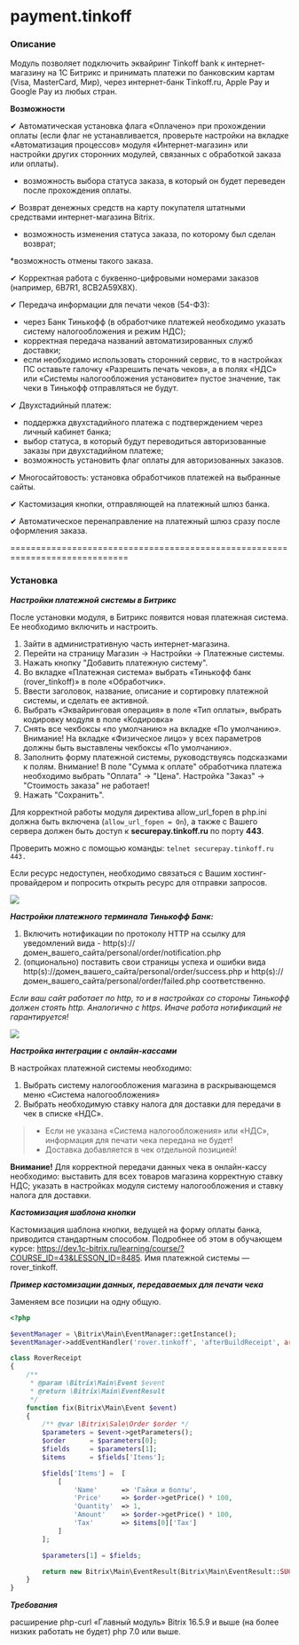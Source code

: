 # payment.tinkoff

### Описание
Модуль позволяет подключить эквайринг Tinkoff bank к интернет-магазину на 1С Битрикс и принимать платежи по банковским картам (Visa, MasterCard, Мир), через интернет-банк Tinkoff.ru, Apple Pay и Google Pay из любых стран.

**Возможности**

✔ Автоматическая установка флага «Оплачено» при прохождении оплаты (если флаг не устанавливается, проверьте настройки на вкладке «Автоматизация процессов» модуля «Интернет-магазин» или настройки других сторонних модулей, связанных с обработкой заказа или оплаты).

* возможность выбора статуса заказа, в который он будет переведен после прохождения оплаты.

✔ Возврат денежных средств на карту покупателя штатными средствами интернет-магазина Bitrix.

* возможность изменения статуса заказа, по которому был сделан возврат;

*возможность отмены такого заказа.

✔ Корректная работа с буквенно-цифровыми номерами заказов (например, 6B7R1, 8CB2A59X8X).

✔ Передача информации для печати чеков (54-ФЗ):

* через Банк Тинькофф (в обработчике платежей необходимо указать систему налогообложения и режим НДС);
* корректная передача названий автоматизированных служб доставки;
* если необходимо использовать сторонний сервис, то в настройках ПС оставьте галочку «Разрешить печать чеков», а в полях «НДС» или «Системы налогообложения установите» пустое значение, так чеки в Тинькофф отправляться не будут.

✔ Двухстадийный платеж:
* поддержка двухстадийного платежа с подтверждением через личный кабинет банка;
* выбор статуса, в который будут переводиться авторизованные заказы при двухстадийном платеже;
* возможность установить флаг оплаты для авторизованных заказов.

✔ Многосайтовость: установка обработчиков платежей на выбранные сайты.

✔ Кастомизация кнопки, отправляющей на платежный шлюз банка.

✔ Автоматическое перенаправление на платежный шлюз сразу после оформления заказа.

=============================================================================

### Установка

**_Настройки платежной системы в Битрикс_**

После установки модуля, в Битрикс появится новая платежная система. Ее необходимо включить и настроить.

1. Зайти в административную часть интернет-магазина.
2. Перейти на страницу Магазин → Настройки → Платежные системы.
3. Нажать кнопку "Добавить платежную систему".
4. Во вкладке «Платежная система» выбрать «Тинькофф банк (rover_tinkoff)» в поле «Обработчик».
5. Ввести заголовок, название, описание и сортировку платежной системы, и сделать ее активной.
6. Выбрать «Эквайринговая операция» в поле «Тип оплаты», выбрать кодировку модуля в поле
«Кодировка»
7. Снять все чекбоксы «по умолчанию» на вкладке «По умолчанию». Внимание! На вкладке «Физическое лицо» у всех параметров должны быть выставлены чекбоксы
«По умолчанию».
8. Заполнить форму платежной системы, руководствуясь подсказками к полям. Внимание! В поле "Сумма к оплате" обработчика платежа необходимо выбрать "Оплата" → "Цена". Настройка "Заказ" → "Стоимость заказа" не работает!
9. Нажать "Сохранить".

Для корректной работы модуля директива allow_url_fopen в php.ini должна быть включена (`allow_url_fopen = On`), а также с Вашего сервера должен быть доступ к **securepay.tinkoff.ru** по порту **443**. 

Проверить можно с помощью команды:
``
telnet securepay.tinkoff.ru 443.
``

Если ресурс недоступен, необходимо связаться с Вашим хостинг-провайдером и попросить открыть ресурс для отправки запросов.

![](img_md/bez_nazvaniya_3_.png)

**_Настройки платежного терминала Тинькофф Банк:_**
1. Включить нотификации по протоколу HTTP на ссылку для уведомлений вида - http(s)://домен_вашего_сайта/personal/order/notification.php
2. (опционально) поставить свои страницы успеха и ошибки вида http(s)://домен_вашего_сайта/personal/order/success.php и http(s)://домен_вашего_сайта/personal/order/failed.php соответственно.

_Если ваш сайт работает по http, то и в настройках со стороны Тинькофф должен стоять http. Аналогично c https. Иначе работа нотификаций не гарантируется!_

![](img_md/tinkoff_settings.png)

**_Настройка интеграции с онлайн-кассами_**

В настройках платежной системы необходимо:
1. Выбрать систему налогообложения магазина в раскрывающемся меню «Система налогообложения»
2. Выбрать необходимую ставку налога для доставки для передачи в чек в списке «НДС».


>* Если не указана «Система налогообложения» или «НДС», информация для печати чека передана не будет!
>* Доставка добавляется в чек отдельной позицией!

**Внимание!** Для корректной передачи данных чека в онлайн-кассу необходимо:
выставить для всех товаров магазина корректную ставку НДС;
указать в настройках модуля систему налогообложения и ставку налога для доставки.

**_Кастомизация шаблона кнопки_**

Кастомизация шаблона кнопки, ведущей на форму оплаты банка, приводится стандартным способом. Подробнее об этом в обучающем курсе: https://dev.1c-bitrix.ru/learning/course/?COURSE_ID=43&LESSON_ID=8485. Имя платежной системы — rover_tinkoff.

**_Пример кастомизации данных, передаваемых для печати чека_**

Заменяем все позиции на одну общую.

```php
<?php

$eventManager = \Bitrix\Main\EventManager::getInstance();
$eventManager->addEventHandler('rover.tinkoff', 'afterBuildReceipt', array('RoverReceipt', 'fix'));

class RoverReceipt
{
    /**
     * @param \Bitrix\Main\Event $event
     * @return \Bitrix\Main\EventResult
     */
    function fix(Bitrix\Main\Event $event)
    {
        /** @var \Bitrix\Sale\Order $order */
        $parameters = $event->getParameters();
        $order      = $parameters[0];
        $fields     = $parameters[1];
        $items      = $fields['Items'];

        $fields['Items'] =  [
            [
                'Name'      => 'Гайки и болты',
                'Price'     => $order->getPrice() * 100,
                'Quantity'  => 1,
                'Amount'    => $order->getPrice() * 100,
                'Tax'       => $items[0]['Tax']
            ]
        ];

        $parameters[1] = $fields;

        return new Bitrix\Main\EventResult(Bitrix\Main\EventResult::SUCCESS, $parameters, 'rover.tinkoff');
    }
}

```
**_Требования_**

расширение php-curl
«Главный модуль» Bitrix 16.5.9 и выше (на более низких работать не будет)
php 7.0 или выше.